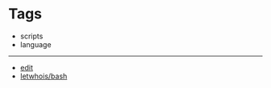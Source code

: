 

# Tags

+ scripts
+ language

---

+ [edit](https://github.com/letwhois/bash/edit/main/README.md)
+ [letwhois/bash](https://github.com/letwhois/bash)
